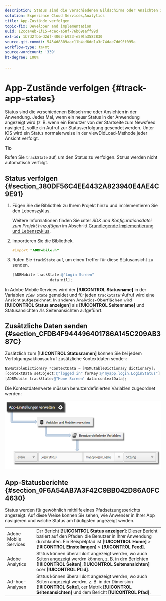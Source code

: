 ```yaml
---
description: Status sind die verschiedenen Bildschirme oder Ansichten in der Anwendung. Jedes Mal, wenn ein neuer Status in der Anwendung angezeigt wird (z. B. wenn ein Benutzer von der Startseite zum Newsfeed navigiert), sollte ein Aufruf zur Statusverfolgung gesendet werden. Unter iOS wird ein Status normalerweise in der viewDidLoad-Methode jeder Ansicht verfolgt.
solution: Experience Cloud Services,Analytics
title: App-Zustände verfolgen
topic-fix: Developer and implementation
uuid: 12cca4eb-1f15-4cec-a58f-76b69eaff99d
exl-id: 1b7d2fbb-d2df-4063-b923-e59fa3582830
source-git-commit: 5434d8809aac11b4ad6dd1a3c74dae7dd98f095a
workflow-type: tm+mt
source-wordcount: '339'
ht-degree: 100%

---
```


# App-Zustände verfolgen {#track-app-states}

Status sind die verschiedenen Bildschirme oder Ansichten in der Anwendung. Jedes Mal, wenn ein neuer Status in der Anwendung angezeigt wird (z. B. wenn ein Benutzer von der Startseite zum Newsfeed navigiert), sollte ein Aufruf zur Statusverfolgung gesendet werden. Unter iOS wird ein Status normalerweise in der viewDidLoad-Methode jeder Ansicht verfolgt.

>[!TIP]
>
>Rufen Sie `trackState` auf, um den Status zu verfolgen. Status werden nicht automatisch verfolgt.

## Status verfolgen {#section_380DF56C4EE4432A823940E4AE4C9E91}

1. Fügen Sie die Bibliothek zu Ihrem Projekt hinzu und implementieren Sie den Lebenszyklus.

   Weitere Informationen finden Sie unter *SDK und Konfigurationsdatei zum Projekt hinzufügen* im Abschnitt [Grundlegende Implementierung und Lebenszyklus](/help/ios/getting-started/dev-qs.md).
1. Importieren Sie die Bibliothek.

   ```objective-c
   #import "ADBMobile.h"
   ```

1. Rufen Sie `trackState` auf, um einen Treffer für diese Statusansicht zu senden.

   ```objective-c
   [ADBMobile trackState:@"Login Screen"  
                    data:nil];
   ```

In Adobe Mobile Services wird der **[!UICONTROL Statusname]** in der Variablen *`View State`* gemeldet und für jeden `trackState`-Aufruf wird eine Ansicht aufgezeichnet. In anderen Analytics-Oberflächen wird **[!UICONTROL Status anzeigen]** als **[!UICONTROL Seitenname]** und Statusansichten als Seitenansichten aufgeführt.

## Zusätzliche Daten senden {#section_CFDB4F944496401786A145C209AB387C}

Zusätzlich zum **[!UICONTROL Statusnamen]** können Sie bei jedem Verfolgungsaktionsaufruf zusätzliche Kontextdaten senden:

```objective-c
NSMutableDictionary *contextData = [NSMutableDictionary dictionary]; 
[contextData setObject:@"logged in" forKey:@"myapp.login.LoginStatus"]; 
[ADBMobile trackState:@"Home Screen" data:contextData];
```

Die Kontextdatenwerte müssen benutzerdefinierten Variablen zugeordnet werden:

![](assets/map-variable-context-state.png)

## App-Statusberichte {#section_0F6A54AB7A3F42C9BB042D86A0FC4630}

Status werden für gewöhnlich mithilfe eines Pfadsetzungsberichts angezeigt. Auf diese Weise können Sie sehen, wie Anwender in Ihrer App navigieren und welche Status am häufigsten angezeigt werden.

|  |  |
|--- |--- |
| Adobe Mobile Services | Der Bericht **[!UICONTROL Status anzeigen]**: Dieser Bericht basiert auf den Pfaden, die Benutzer in Ihrer Anwendung durchlaufen. Ein Beispielpfad ist  **[!UICONTROL Home]** > **[!UICONTROL Einstellungen]** > **[!UICONTROL Feed]**. |
| Adobe Analytics | Status können überall dort angezeigt werden, wo auch Seiten angezeigt werden können, z. B. in den Berichten **[!UICONTROL Seiten]**, **[!UICONTROL Seitenansichten]** oder **[!UICONTROL Pfad]**. |
| Ad-hoc-Analysen | Status können überall dort angezeigt werden, wo auch Seiten angezeigt werden, z. B. in der Dimension **[!UICONTROL Seite]**, der Metrik **[!UICONTROL Seitenansichten]** und dem Bericht **[!UICONTROL Pfad]**. |
